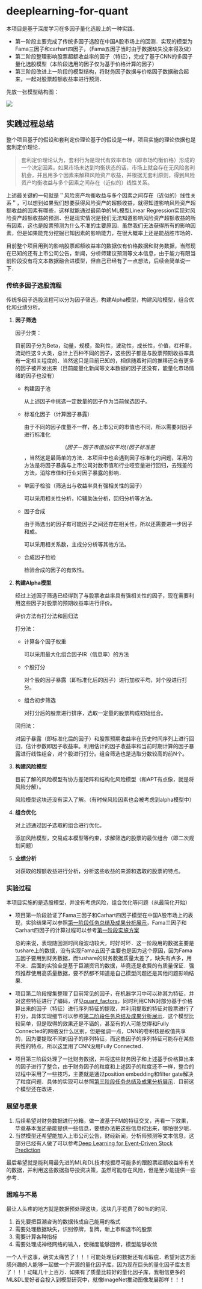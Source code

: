 # deeplearning-for-quant
本项目是基于深度学习在多因子量化选股上的一种实践．
* 第一阶段主要完成了传统多因子选股在中国A股市场上的回测．实现的模型为Fama三因子和carhart四因子，（Fama五因子当时由于数据缺失没来得及做）
* 第二阶段整理影响股票超额收益率的因子（特征），完成了基于CNN的多因子量化选股模型（本阶段选用的因子仅为基于价格计算的因子）
* 第三阶段改进上一阶段的模型结构，将财务因子数据与价格因子数据融合起来，一起对股票超额收益率进行预测．

先放一张模型结构图：

![](/figures/模型结构%203.jpg)

## 实践过程总结

整个项目基于的假设和套利定价理论基于的假设是一样，项目实施的理论依据也是套利定价理论．

> 套利定价理论认为，套利行为是现代有效率市场（即市场均衡价格）形成的一个决定因素。如果市场未达到均衡状态的话，市场上就会存在无风险套利机会，并且用多个因素来解释风险资产收益，并根据无套利原则，得到风险资产均衡收益与多个因素之间存在（近似的）线性关系。

上述最关键的一句就是＂风险资产均衡收益与多个因素之间存在（近似的）线性关系＂，可以想到如果我们想要获得风险资产的超额收益，就得知道影响风险资产超额收益的因素有哪些，这样就能通过最简单的ML模型Linear Regression实现对风险资产超额收益的预测．但是现实情况是我们无法知道影响风险资产超额收益的所有因素，这也是股票预测为什么不准的主要原因．虽然我们无法获得所有的影响因素，但是如果能充分挖掘已知因素的影响能力，在很大概率上还是能战胜市场的．

目前整个项目用到的影响股票超额收益率的数据仅有价格数据和财务数据，当然现在已知的还有上市公司公告，新闻，分析师建议预测等文本信息，由于能力有限当前阶段没有将文本数据融合进模型，但自己已经有了一点想法，后续会简单说一下．

### 传统多因子选股流程

 传统多因子选股流程可以分为因子筛选，构建Alpha模型，构建风险模型，组合优化和业绩分析。

1. **因子筛选**

   因子分类：

   目前因子分为Beta，动量，规模，盈利性，波动性，成长性，价值，杠杆率，流动性这９大类，总计上百种不同的因子，这些因子都是与股票预期收益率具有一定相关程度的．当然这只是目前已知的，相信随着时间的推移还会有更多的因子被开发出来（目前能量化新闻等文本数据的因子还没有，能量化市场情绪的因子也没有）

   * 构建因子池

     从上述因子中挑选一定数量的因子作为当前候选因子。

   * 标准化因子（计算因子暴露）

     由于不同的因子度量不一样，各上市公司的市值也不同，所以需要对因子进行标准化

     $$(因子－因子市值加权平均)/因子标准差$$，当然这是最简单的方法．本项目中也会遇到因子标准化的问题，采用的方法是将因子暴露与上市公司对数市值和行业哑变量进行回归，去残差的方法，消除市值和行业对因子暴露的影响．

   * 单因子检验（筛选出与收益率具有强相关性的因子）

     可以采用相关性分析，IC辅助法分析，回归分析等方法。

   * 因子合成

     由于筛选出的因子有可能因子之间还存在相关性，所以还需要进一步因子和成。

     可以采用相关系数，主成分分析等其他方法。

   * 合成因子检验

     检验合成的因子的有效性。

2. **构建Alpha模型**

   经过上述因子筛选已经得到了与股票收益率具有强相关性的因子，现在需要利用这些因子对股票的预期收益率进行评价。

   评价方法有打分法和回归法

   打分法：

   * 计算各个因子权重

     可以采用最大化组合因子IR（信息率）的方法

   * 个股打分

     对个股的因子暴露（即标准化后的因子）进行加权平均，对个股进行打分。

   * 组合初步筛选

     对打分后的股票进行排序，选取一定量的股票构成初始组合。

    回归法：

   ​	对因子暴露（即标准化后的因子）和股票预期收益率在历史时间序列上进行回归，估计参数即因子收益率。利用估计的因子收益率和当前时期计算的因子暴露进行线性组合，对个股进行打分。组合筛选也是选取分数较高的前N个。


3. **构建风险模型**

   目前了解的风险模型有协方差矩阵和结构化风险模型（和APT有点像，就是将风险分解）。

   风险模型这块还没有深入了解。（有时候风险因素也会被考虑到alpha模型中）

4. **组合优化**

   对上述通过因子选取的组合进行优化。

   添加风险模型，交易成本模型等约束，求解筛选的股票的最优组合（即二次规划问题）

5. **业绩分析**

   对获取的超额收益进行分析，分析这些收益的来源和选取的股票的特点。

### 实验过程

本项目实施的是选股模型，并没有考虑风险，组合优化等问题（从最简化开始）

* 项目第一阶段验证了Fama三因子和Carhart四因子模型在中国A股市场上的表现，实验结果可以参照[第一阶段任务总结及成果分析展示](./第一阶段任务总结及成果分析展示.md)，Fama三因子和Carhart四因子的计算过程可以参考[第一阶段实施方案](./第一阶段实施方案.md)

  总的来说，表现随回测时间段波动较大，时好时坏．这一阶段用的数据主要是tushare上的数据，没有实现Fama五因子主要也是因为这个原因，因为Fama五因子要用到财务数据，而tushare的财务数据质量太差了，缺失有点多，用不来．后面的实验全是基于巨潮资讯的数据，毕竟还是收费的有质量保证．强烈推荐使用高质量数据，要不然都不知道是自己模型问题还是其他问题影响结果．

* 项目第二阶段搜集整理了目前常见的因子，在机器学习中可以称其为特征，并对这些特征进行了编码，详见[quant_factors](./quant_factors.md)，同时利用CNN对部分基于价格算出来的因子（特征）进行序列特征的提取，并利用提取的特征对股票进行了打分，具体实现细节可以参照[第二阶段任务总结及成果分析展示](./第二阶段任务总结及成果分析展示.md)．这个模型比较简单，但是取得的效果还是不错的，甚至有的人可能觉得和Fully Connected的网络没什么区别，但是强调一点，CNN的卷积核是权值共享的，因为要提取不同的因子的序列特征，而这些因子的序列特征可能存在某些共性的特点，所以这里用了CNN没用Fully Connected．

* 项目第三阶段处理了一批财务数据，并将这些财务因子和上述基于价格算出来的因子进行了整合，由于财务因子的粒度和上述因子的粒度还不一样，整合的过程中采用了一些技巧，主要就是通过position embedding和filter gate解决了粒度问题．具体的实现可以参照[第三阶段任务总结及成果分析展示](./第三阶段任务总结及成果分析展示)．目前这个模型还在改进．

### 展望与愿景

1. 后续希望对财务数据进行分箱，做一波基于FM的特征交叉，再看一下效果，毕竟基本面还是能提供一些信息，要想办法把这些信息挖出来，哪怕很少呢．
2. 当然模型还希望能加入上市公司公告，财经新闻，分析师预测等文本信息，这部分已经有人做了可以参考[Deep Learning for Event-Driven Stock Prediction](https://www.ijcai.org/Proceedings/15/Papers/329.pdf)

最后希望就是能利用最先进的ML和DL技术挖掘尽可能多的跟股票超额收益率有关的数据，并利用这些数据指导投资决策，虽然可能存在风险，但是至少能提供一些参考．

### 困难与不易

最让人头疼的地方就是数据预处理这块，这块几乎花费了80％的时间．

1. 首先要把巨潮咨询的数据转成自己能用的格式
2. 需要处理数据缺失，识别停牌，复牌，新上市和退市的股票
3. 需要计算各种指标
4. 需要处理成神经网络的输入，使梯度能够回传，模型能够收敛

一个人干这事，确实太痛苦了！！！可能处理后的数据还有点瑕疵．希望对这方面感兴趣的人能够一起做一个开源的量化因子库，因为现在巨头的量化因子库太贵了！！！动辄几十上百万．如果有了质量比较好的量化因子库，我相信更多的ML&DL爱好者会投入到模型研究中，就像ImageNet推动图像发展那样！！！
